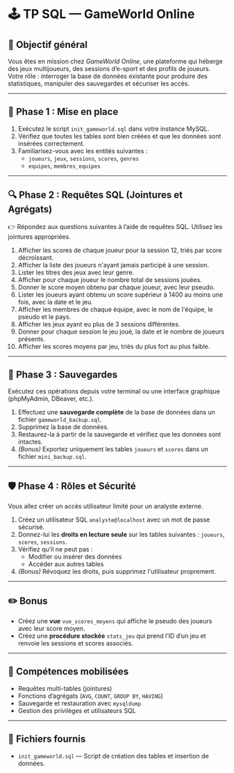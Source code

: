 # 🕹️ TP SQL — GameWorld Online

## 🎯 Objectif général

Vous êtes en mission chez *GameWorld Online*, une plateforme qui héberge des jeux multijoueurs, des sessions d’e-sport et des profils de joueurs.  
Votre rôle : interroger la base de données existante pour produire des statistiques, manipuler des sauvegardes et sécuriser les accès.

---

## 🔧 Phase 1 : Mise en place

1. Exécutez le script `init_gameworld.sql` dans votre instance MySQL.
2. Vérifiez que toutes les tables sont bien créées et que les données sont insérées correctement.
3. Familiarisez-vous avec les entités suivantes :
   - `joueurs`, `jeux`, `sessions`, `scores`, `genres`
   - `equipes`, `membres_equipes`

---

## 🔍 Phase 2 : Requêtes SQL (Jointures et Agrégats)

👉 Répondez aux questions suivantes à l’aide de requêtes SQL. Utilisez les jointures appropriées.

1. Afficher les scores de chaque joueur pour la session 12, triés par score décroissant.
2. Afficher la liste des joueurs n'ayant jamais participé à une session.
3. Lister les titres des jeux avec leur genre.
4. Afficher pour chaque joueur le nombre total de sessions jouées.
5. Donner le score moyen obtenu par chaque joueur, avec leur pseudo.
6. Lister les joueurs ayant obtenu un score supérieur à 1400 au moins une fois, avec la date et le jeu.
7. Afficher les membres de chaque équipe, avec le nom de l'équipe, le pseudo et le pays.
8. Afficher les jeux ayant eu plus de 3 sessions différentes.
9. Donner pour chaque session le jeu joué, la date et le nombre de joueurs présents.
10. Afficher les scores moyens par jeu, triés du plus fort au plus faible.

---

## 💾 Phase 3 : Sauvegardes

Exécutez ces opérations depuis votre terminal ou une interface graphique (phpMyAdmin, DBeaver, etc.).

1. Effectuez une **sauvegarde complète** de la base de données dans un fichier `gameworld_backup.sql`.
2. Supprimez la base de données.
3. Restaurez-la à partir de la sauvegarde et vérifiez que les données sont intactes.
4. _(Bonus)_ Exportez uniquement les tables `joueurs` et `scores` dans un fichier `mini_backup.sql`.

---

## 🛡️ Phase 4 : Rôles et Sécurité

Vous allez créer un accès utilisateur limité pour un analyste externe.

1. Créez un utilisateur SQL `analyste@localhost` avec un mot de passe sécurisé.
2. Donnez-lui les **droits en lecture seule** sur les tables suivantes : `joueurs`, `scores`, `sessions`.
3. Vérifiez qu’il ne peut pas :
   - Modifier ou insérer des données
   - Accéder aux autres tables
4. _(Bonus)_ Révoquez les droits, puis supprimez l'utilisateur proprement.

---

## ✏️ Bonus

- Créez une **vue** `vue_scores_moyens` qui affiche le pseudo des joueurs avec leur score moyen.
- Créez une **procédure stockée** `stats_jeu` qui prend l’ID d’un jeu et renvoie les sessions et scores associés.

---

## 🧠 Compétences mobilisées

- Requêtes multi-tables (jointures)
- Fonctions d’agrégats (`AVG`, `COUNT`, `GROUP BY`, `HAVING`)
- Sauvegarde et restauration avec `mysqldump`
- Gestion des privilèges et utilisateurs SQL

---

## 📁 Fichiers fournis

- `init_gameworld.sql` — Script de création des tables et insertion de données.
